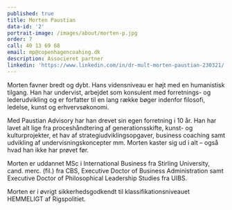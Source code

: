 ```yaml
---
published: true
title: Morten Paustian
data-id: '2'
portrait-image: /images/about/morten-p.jpg
order: 7
call: 40 13 69 68
email: mp@copenhagencoahing.dk
description: Associeret partner
linkedin: 'https://www.linkedin.com/in/dr-mult-morten-paustian-230321/'
---
```


Morten favner bredt og dybt. Hans vidensniveau er højt med en humanistisk tilgang. Han har undervist, arbejdet som konsulent med forretnings- og lederudvikling og er forfatter til en lang række bøger indenfor filosofi, ledelse, kunst og erhvervsøkonomi.

Med Paustian Advisory har han drevet sin egen forretning i 10 år. Han har lavet alt lige fra proceshåndtering af generationsskifte, kunst- og kulturprojekter, et hav af strategiudviklingsopgaver, business coaching samt udvikling af undervisningskoncepter mm. Morten kaster sig ud i alt – også hvad han ikke har prøvet før.

Morten er uddannet MSc i International Business fra Stirling University, cand. merc. (fil.) fra CBS, Executive Doctor of Business Administration samt Executive Doctor of Philosophical Leadership Studies fra UIBS.

Morten er i øvrigt sikkerhedsgodkendt til klassifikationsniveauet HEMMELIGT af Rigspolitiet.
